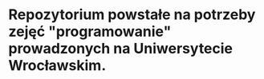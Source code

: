 # Repozytorium powstałe na potrzeby zejęć "programowanie" prowadzonych na Uniwersytecie Wrocławskim.
